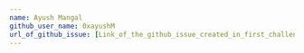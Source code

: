```yaml
---
name: Ayush Mangal
github_user_name: 0xayushM
url_of_github_issue: [Link_of_the_github_issue_created_in_first_challenge](https://github.com/scaleracademy/scaler-open-source-september-challenge/issues/233)https://github.com/scaleracademy/scaler-open-source-september-challenge/issues/233 
---
```

